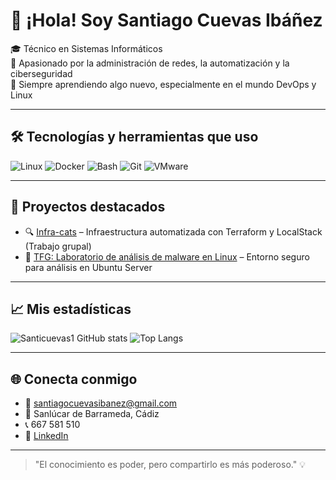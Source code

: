 
# 👋 ¡Hola! Soy Santiago Cuevas Ibáñez

🎓 Técnico en Sistemas Informáticos  
🔧 Apasionado por la administración de redes, la automatización y la ciberseguridad  
🚀 Siempre aprendiendo algo nuevo, especialmente en el mundo DevOps y Linux  


---

## 🛠️ Tecnologías y herramientas que uso

![Linux](https://img.shields.io/badge/Linux-FCC624?style=for-the-badge&logo=linux&logoColor=black)
![Docker](https://img.shields.io/badge/Docker-2496ED?style=for-the-badge&logo=docker&logoColor=white)
![Bash](https://img.shields.io/badge/Bash-4EAA25?style=for-the-badge&logo=gnu-bash&logoColor=white)
![Git](https://img.shields.io/badge/Git-F05032?style=for-the-badge&logo=git&logoColor=white)
![VMware](https://img.shields.io/badge/VMware-607078?style=for-the-badge&logo=vmware&logoColor=white)

---

## 📌 Proyectos destacados

- 🔍 [Infra-cats](https://github.com/santicuevas1/Infra-cats) – Infraestructura automatizada con Terraform y LocalStack  (Trabajo grupal)
- 🐧 [TFG: Laboratorio de análisis de malware en Linux](https://github.com/santicuevas1/TuRepoTFG) – Entorno seguro para análisis en Ubuntu Server

---

## 📈 Mis estadísticas

![Santicuevas1 GitHub stats](https://github-readme-stats.vercel.app/api?username=santicuevas1&show_icons=true&theme=github_dark&count_private=true)
![Top Langs](https://github-readme-stats.vercel.app/api/top-langs/?username=santicuevas1&layout=compact&theme=github_dark)

---

## 🌐 Conecta conmigo

- 📧 santiagocuevasibanez@gmail.com  
- 📍 Sanlúcar de Barrameda, Cádiz
- 📞 667 581 510 
- 💼 [LinkedIn](https://www.linkedin.com/in/santi-cuevas-855ab636b)

---

> "El conocimiento es poder, pero compartirlo es más poderoso." 💡
